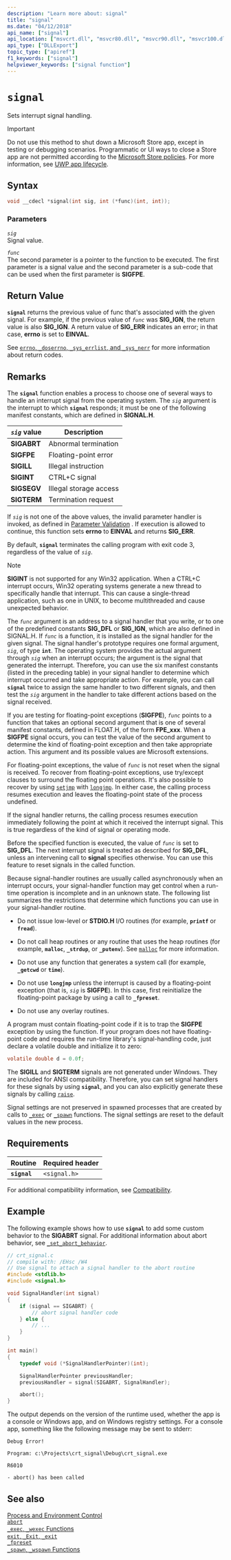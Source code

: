 ```yaml
---
description: "Learn more about: signal"
title: "signal"
ms.date: "04/12/2018"
api_name: ["signal"]
api_location: ["msvcrt.dll", "msvcr80.dll", "msvcr90.dll", "msvcr100.dll", "msvcr100_clr0400.dll", "msvcr110.dll", "msvcr110_clr0400.dll", "msvcr120.dll", "msvcr120_clr0400.dll", "ucrtbase.dll", "api-ms-win-crt-runtime-l1-1-0.dll"]
api_type: ["DLLExport"]
topic_type: ["apiref"]
f1_keywords: ["signal"]
helpviewer_keywords: ["signal function"]
---
```

# `signal`

Sets interrupt signal handling.

> [!IMPORTANT]
> Do not use this method to shut down a Microsoft Store app, except in testing or debugging scenarios. Programmatic or UI ways to close a Store app are not permitted according to the [Microsoft Store policies](/legal/windows/agreements/store-policies). For more information, see [UWP app lifecycle](/windows/uwp/launch-resume/app-lifecycle).

## Syntax

```C
void __cdecl *signal(int sig, int (*func)(int, int));
```

### Parameters

*`sig`*<br/>
Signal value.

*`func`*<br/>
The second parameter is a pointer to the function to be executed. The first parameter is a signal value and the second parameter is a sub-code that can be used when the first parameter is **SIGFPE**.

## Return Value

**`signal`** returns the previous value of func that's associated with the given signal. For example, if the previous value of *`func`* was **SIG_IGN**, the return value is also **SIG_IGN**. A return value of **SIG_ERR** indicates an error; in that case, **errno** is set to **EINVAL**.

See [`errno`, `_doserrno`, `_sys_errlist`, and `_sys_nerr`](../../c-runtime-library/errno-doserrno-sys-errlist-and-sys-nerr.md) for more information about return codes.

## Remarks

The **`signal`** function enables a process to choose one of several ways to handle an interrupt signal from the operating system. The *`sig`* argument is the interrupt to which **`signal`** responds; it must be one of the following manifest constants, which are defined in **SIGNAL.H**.

|*`sig`* value|Description|
|-----------------|-----------------|
|**SIGABRT**|Abnormal termination|
|**SIGFPE**|Floating-point error|
|**SIGILL**|Illegal instruction|
|**SIGINT**|CTRL+C signal|
|**SIGSEGV**|Illegal storage access|
|**SIGTERM**|Termination request|

If *`sig`* is not one of the above values, the invalid parameter handler is invoked, as defined in [Parameter Validation](../../c-runtime-library/parameter-validation.md) . If execution is allowed to continue, this function sets **errno** to **EINVAL** and returns **SIG_ERR**.

By default, **`signal`** terminates the calling program with exit code 3, regardless of the value of *`sig`*.

> [!NOTE]
> **SIGINT** is not supported for any Win32 application. When a CTRL+C interrupt occurs, Win32 operating systems generate a new thread to specifically handle that interrupt. This can cause a single-thread application, such as one in UNIX, to become multithreaded and cause unexpected behavior.

The *`func`* argument is an address to a signal handler that you write, or to one of the predefined constants **SIG_DFL** or **SIG_IGN**, which are also defined in SIGNAL.H. If *`func`* is a function, it is installed as the signal handler for the given signal. The signal handler's prototype requires one formal argument, *`sig`*, of type **`int`**. The operating system provides the actual argument through *`sig`* when an interrupt occurs; the argument is the signal that generated the interrupt. Therefore, you can use the six manifest constants (listed in the preceding table) in your signal handler to determine which interrupt occurred and take appropriate action. For example, you can call **`signal`** twice to assign the same handler to two different signals, and then test the *`sig`* argument in the handler to take different actions based on the signal received.

If you are testing for floating-point exceptions (**SIGFPE**), *`func`* points to a function that takes an optional second argument that is one of several manifest constants, defined in FLOAT.H, of the form **FPE_xxx**. When a **SIGFPE** signal occurs, you can test the value of the second argument to determine the kind of floating-point exception and then take appropriate action. This argument and its possible values are Microsoft extensions.

For floating-point exceptions, the value of *`func`* is not reset when the signal is received. To recover from floating-point exceptions, use try/except clauses to surround the floating point operations. It's also possible to recover by using [`setjmp`](setjmp.md) with [`longjmp`](longjmp.md). In either case, the calling process resumes execution and leaves the floating-point state of the process undefined.

If the signal handler returns, the calling process resumes execution immediately following the point at which it received the interrupt signal. This is true regardless of the kind of signal or operating mode.

Before the specified function is executed, the value of *`func`* is set to **SIG_DFL**. The next interrupt signal is treated as described for **SIG_DFL**, unless an intervening call to **signal** specifies otherwise. You can use this feature to reset signals in the called function.

Because signal-handler routines are usually called asynchronously when an interrupt occurs, your signal-handler function may get control when a run-time operation is incomplete and in an unknown state. The following list summarizes the restrictions that determine which functions you can use in your signal-handler routine.

- Do not issue low-level or **STDIO.H** I/O routines (for example, **`printf`** or **`fread`**).

- Do not call heap routines or any routine that uses the heap routines (for example, **`malloc`**, **`_strdup`**, or **`_putenv`**). See [`malloc`](malloc.md) for more information.

- Do not use any function that generates a system call (for example, **`_getcwd`** or **`time`**).

- Do not use **`longjmp`** unless the interrupt is caused by a floating-point exception (that is, *`sig`* is **SIGFPE**). In this case, first reinitialize the floating-point package by using a call to **`_fpreset`**.

- Do not use any overlay routines.

A program must contain floating-point code if it is to trap the **SIGFPE** exception by using the function. If your program does not have floating-point code and requires the run-time library's signal-handling code, just declare a volatile double and initialize it to zero:

```C
volatile double d = 0.0f;
```

The **SIGILL** and **SIGTERM** signals are not generated under Windows. They are included for ANSI compatibility. Therefore, you can set signal handlers for these signals by using **`signal`**, and you can also explicitly generate these signals by calling [`raise`](raise.md).

Signal settings are not preserved in spawned processes that are created by calls to [`_exec`](../../c-runtime-library/exec-wexec-functions.md) or [`_spawn`](../../c-runtime-library/spawn-wspawn-functions.md) functions. The signal settings are reset to the default values in the new process.

## Requirements

|Routine|Required header|
|-------------|---------------------|
|**`signal`**|`<signal.h>`|

For additional compatibility information, see [Compatibility](../../c-runtime-library/compatibility.md).

## Example

The following example shows how to use **`signal`** to add some custom behavior to the **SIGABRT** signal. For additional information about abort behavior, see [`_set_abort_behavior`](set-abort-behavior.md).

```C
// crt_signal.c
// compile with: /EHsc /W4
// Use signal to attach a signal handler to the abort routine
#include <stdlib.h>
#include <signal.h>

void SignalHandler(int signal)
{
    if (signal == SIGABRT) {
        // abort signal handler code
    } else {
        // ...
    }
}

int main()
{
    typedef void (*SignalHandlerPointer)(int);

    SignalHandlerPointer previousHandler;
    previousHandler = signal(SIGABRT, SignalHandler);

    abort();
}
```

The output depends on the version of the runtime used, whether the app is a console or Windows app, and on Windows registry settings. For a console app, something like the following message may be sent to stderr:

```Output
Debug Error!

Program: c:\Projects\crt_signal\Debug\crt_signal.exe

R6010

- abort() has been called
```

## See also

[Process and Environment Control](../../c-runtime-library/process-and-environment-control.md)<br/>
[`abort`](abort.md)<br/>
[`_exec`, `_wexec` Functions](../../c-runtime-library/exec-wexec-functions.md)<br/>
[`exit`, `_Exit`, `_exit`](exit-exit-exit.md)<br/>
[`_fpreset`](fpreset.md)<br/>
[`_spawn`, `_wspawn` Functions](../../c-runtime-library/spawn-wspawn-functions.md)<br/>
